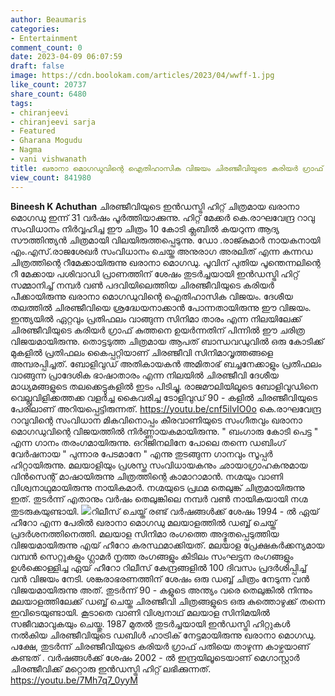 ```yaml
---
author: Beaumaris
categories:
- Entertainment
comment_count: 0
date: 2023-04-09 06:07:59
draft: false
image: https://cdn.boolokam.com/articles/2023/04/wwff-1.jpg
like_count: 20737
share_count: 6480
tags:
- chiranjeevi
- chiranjeevi sarja
- Featured
- Gharana Mogudu
- Nagma
- vani vishwanath
title: ഖരാനാ മൊഗഡുവിന്റെ ഐതിഹാസിക വിജയം ചിരഞ്ജീവിയുടെ കരിയർ ഗ്രാഫ് ഉയർത്തിയതിങ്ങനെ    ...
view_count: 841980
---
```


**Bineesh K Achuthan** ചിരഞ്ജീവിയുടെ ഇൻഡസ്ട്രി ഹിറ്റ് ചിത്രമായ ഖരാനാ മൊഗഡു ഇന്ന് 31 വർഷം പൂർത്തിയാക്കുന്നു. ഹിറ്റ് മേക്കർ കെ.രാഘവേന്ദ്ര റാവു സംവിധാനം നിർവ്വഹിച്ച ഈ ചിത്രം 10 കോടി ക്ലബിൽ കയറുന്ന ആദ്യ സൗത്തിന്ത്യൻ ചിത്രമായി വിലയിരുത്തപ്പെടുന്നു. ഡോ .രാജ്കുമാർ നായകനായി എം.എസ്.രാജശേഖർ സംവിധാനം ചെയ്ത അനുരാഗ അരലിത് എന്ന കന്നഡ ചിത്രത്തിന്റെ റീമേക്കായിരുന്നു ഖരാനാ മൊഗഡു. പൂവിന് പുതിയ പൂന്തെന്നലിന്റെ റീ മേക്കായ പശിവാഡി പ്രാണത്തിന് ശേഷം തുടർച്ചയായി ഇൻഡസ്ട്രി ഹിറ്റ് സമ്മാനിച്ച് നമ്പർ വൺ പദവിയിലെത്തിയ ചിരഞ്ജീവിയുടെ കരിയർ പീക്കായിരുന്നു ഖരാനാ മൊഗഡുവിന്റെ ഐതിഹാസിക വിജയം. ദേശീയ തലത്തിൽ ചിരഞ്ജീവിയെ ശ്രദ്ധേയനാക്കാൻ പോന്നതായിരുന്നു ഈ വിജയം. ഇന്ത്യയിൽ ഏറ്റവും പ്രതിഫലം വാങ്ങുന്ന സിനിമാ താരം എന്ന നിലയിലേക്ക് ചിരഞ്ജീവിയുടെ കരിയർ ഗ്രാഫ് കുത്തനെ ഉയർന്നതിന് പിന്നിൽ ഈ ചരിത്ര വിജയമായിരുന്നു. തൊട്ടടുത്ത ചിത്രമായ ആപത് ബാന്ധവഡുവിൽ ഒരു കോടിക്ക് മുകളിൽ പ്രതിഫലം കൈപ്പറ്റിയാണ് ചിരഞ്ജീവി സിനിമാവൃത്തങ്ങളെ അമ്പരപ്പിച്ചത്. ബോളിവുഡ് അതികായകൻ അമിതാഭ് ബച്ചനേക്കാളും പ്രതിഫലം വാങ്ങുന്ന പ്രാദേശിക ഭാഷാതാരം എന്ന നിലയിൽ ചിരഞ്ജീവി ദേശീയ മാധ്യമങ്ങളുടെ തലക്കെട്ടുകളിൽ ഇടം പിടിച്ചു. രാജമൗലിയിലൂടെ ബോളിവുഡിനെ വെല്ലുവിളിക്കത്തക്ക വളർച്ച കൈവരിച്ച ടോളിവുഡ് 90 - കളിൽ ചിരഞ്ജീവിയുടെ പേരിലാണ് അറിയപ്പെട്ടിരുന്നത്. https://youtu.be/cnf5ilvIO0o കെ.രാഘവേന്ദ്ര റാവുവിന്റെ സംവിധാന മികവിനൊപ്പം കീരവാണിയുടെ സംഗീതവും ഖരാനാ മൊഗഡുവിന്റെ വിജയത്തിൽ നിർണ്ണായകമായിരുന്നു. " ബംഗാരു കോടി പെട്ട " എന്ന ഗാനം തരംഗമായിരുന്നു. ഒറിജിനലിനേ പോലെ തന്നെ ഡബിംഗ് വേർഷനായ " പുന്നാര പേടമാനേ " എന്നു തുടങ്ങുന്ന ഗാനവും സൂപ്പർ ഹിറ്റായിരുന്നു. മലയാളിയും പ്രശസ്ത സംവിധായകനും ഛായാഗ്രാഹകനുമായ വിൻസെന്റ് മാഷായിരുന്നു ചിത്രത്തിന്റെ കാമാറാമാൻ. നഗ്മയും വാണി വിശ്വനാഥുമായിരുന്നു നായികമാർ. നഗ്മയുടെ പ്രഥമ തെലുങ്ക് ചിത്രമായിരുന്നു ഇത്. തുടർന്ന് എതാനും വർഷം തെലുങ്കിലെ നമ്പർ വൺ നായികയായി നഗ്മ തുടരുകയുണ്ടായി. ![](https://cdn.boolokam.com/articles/2023/04/wwff-1.jpg)റിലീസ് ചെയ്ത് രണ്ട് വർഷങ്ങൾക്ക് ശേഷം 1994 - ൽ ഏയ് ഹീറോ എന്ന പേരിൽ ഖരാനാ മൊഗഡു മലയാളത്തിൽ ഡബ്ബ് ചെയ്ത് പ്രദർശനത്തിനെത്തി. മലയാള സിനിമാ രംഗത്തെ അദ്ഭുതപ്പെടുത്തിയ വിജയമായിരുന്നു എയ് ഹീറോ കരസ്ഥമാക്കിയത്. മലയാള പ്രേക്ഷകർക്കന്യമായ വമ്പൻ സെറ്റുകളും ഗ്ലാമർ നൃത്ത രംഗങ്ങളും കിടിലം സംഘട്ടന രംഗങ്ങളും ഉൾക്കൊള്ളിച്ച ഏയ് ഹീറോ റിലീസ് കേന്ദ്രങ്ങളിൽ 100 ദിവസം പ്രദർശിപ്പിച്ച് വൻ വിജയം നേടി. ശങ്കരാഭരണത്തിന് ശേഷം ഒരു ഡബ്ബ് ചിത്രം നേടുന്ന വൻ വിജയമായിരുന്നു അത്. തുടർന്ന് 90 - കളുടെ അന്ത്യം വരെ തെലുങ്കിൽ നിന്നും മലയാളത്തിലേക്ക് ഡബ്ബ് ചെയ്ത ചിരഞ്ജീവി ചിത്രങ്ങളുടെ ഒരു കുത്തൊഴുക്ക് തന്നെ ഇവിടെയുണ്ടായി. കൂടാതെ വാണി വിശ്വനാഥ് മലയാള സിനിമയിൽ സജീവമാവുകയും ചെയ്തു. 1987 മുതൽ തുടർച്ചയായി ഇൻഡസ്ട്രി ഹിറ്റുകൾ നൽകിയ ചിരഞ്ജീവിയുടെ ഡബിൾ ഹാട്രിക് നേട്ടമായിരുന്നു ഖരാനാ മൊഗഡു. പക്ഷേ, തുടർന്ന് ചിരഞ്ജീവിയുടെ കരിയർ ഗ്രാഫ് പതിയെ താഴുന്ന കാഴ്ചയാണ് കണ്ടത് . വർഷങ്ങൾക്ക് ശേഷം 2002 - ൽ ഇന്ദ്രയിലൂടെയാണ് മെഗാസ്റ്റാർ ചിരഞ്ജീവിക്ക് മറ്റൊരു ഇൻഡസ്ട്രി ഹിറ്റ് ലഭിക്കുന്നത്. https://youtu.be/7Mh7q7_0yyM